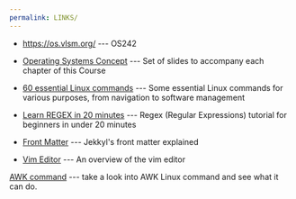 ```yaml
---
permalink: LINKS/
---
```




- <https://os.vlsm.org/> --- OS242

- [Operating Systems Concept](https://codex.cs.yale.edu/avi/os-book/OS10/slide-dir/) ---
Set of slides to accompany each chapter of this Course

- [60 essential Linux commands](https://www.hostinger.com/tutorials/linux-comman) ---
Some essential Linux commands for various purposes, from navigation to software management

- [Learn REGEX in 20 minutes](https://youtu.be/rhzKDrUiJVk?si=vqxeSX_FBe-hrL5-) --- 
Regex (Regular Expressions) tutorial for beginners in under 20 minutes

- [Front Matter](https://jekyllrb.com/docs/front-matter/) --- 
Jekkyl's front matter explained

- [Vim Editor](https://web.stanford.edu/class/cs107/resources/vim#:~:text=To%20go%20into%20INSERT%20mode,you%20type%20the%20esc%20key.) --- 
An overview of the vim editor

[AWK command](https://www.digitalocean.com/community/tutorials/awk-command-linux) ---
take a look into AWK Linux command and see what it can do.
